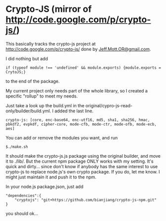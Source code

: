 Crypto-JS (mirror of http://code.google.com/p/crypto-js/)
=============

This basically tracks the crypto-js project at http://code.google.com/p/crypto-js/ done by Jeff.Mott.OR@gmail.com.

I did nothing but add 
	
	if (typeof module !== 'undefined' && module.exports) {module.exports = CrytoJS;}
	
to the end of the package.

My current project only needs part of the whole library, so I created a specific "rollup" to meet my needs.

Just take a look up the build.yml in the original/cypro-js-read-only/builder/build.yml. I added the last line.
	
    crypto-js: [core, enc-base64, enc-utf16, md5, sha1, sha256, hmac, pbkdf2, evpkdf, cipher-core, mode-cfb, mode-ctr, mode-ofb, mode-ecb, aes]
    
You can add or remove the modules you want, and run

	$./make.sh
	
It should make the crypto-js.js package using the original builder, and move it to ./lib/. But the current npm package ONLY works with my setting.
It's quick and dirty... since don't know if anybody has the same interest to use crypto-js to replace node.js's own crypto package. If you do, let me know.
I might just maintain it and push it to the npm.

In your node.js package.json, just add 

	"dependencies":{
        "cryptojs": "git+https://github.com/bianjiang/crypto-js-npm.git"
    }

you should ok... 


